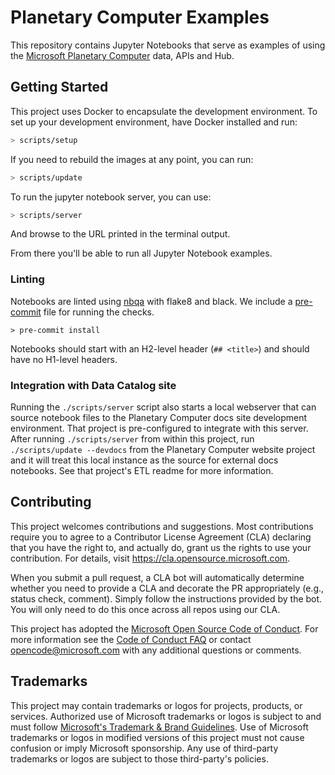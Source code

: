 # Planetary Computer Examples

This repository contains Jupyter Notebooks that serve as examples of using the [Microsoft Planetary Computer](https://planetarycomputer.microsoft.com) data, APIs and Hub.

## Getting Started

This project uses Docker to encapsulate the development environment. To set up your development
environment, have Docker installed and run:

```sh
> scripts/setup
```

If you need to rebuild the images at any point, you
can run:

```sh
> scripts/update
```

To run the jupyter notebook server, you can use:

```sh
> scripts/server
```

And browse to the URL printed in the terminal output.

From there you'll be able to run all Jupyter Notebook examples.

### Linting

Notebooks are linted using [nbqa](https://nbqa.readthedocs.io/en/latest/) with flake8 and black.
We include a [pre-commit](https://pre-commit.com/) file for running the checks.

```
> pre-commit install
```

Notebooks should start with an H2-level header (`## <title>`) and should have no H1-level headers.


### Integration with Data Catalog site

Running the `./scripts/server` script also starts a local webserver that can
source notebook files to the Planetary Computer docs site development
environment. That project is pre-configured to integrate with this server.
After running `./scripts/server` from within this project, run
`./scripts/update --devdocs` from the Planetary Computer website project and
it will treat this local instance as the source for external docs notebooks.
See that project's ETL readme for more information.

## Contributing

This project welcomes contributions and suggestions.  Most contributions require you to agree to a
Contributor License Agreement (CLA) declaring that you have the right to, and actually do, grant us
the rights to use your contribution. For details, visit <https://cla.opensource.microsoft.com>.

When you submit a pull request, a CLA bot will automatically determine whether you need to provide
a CLA and decorate the PR appropriately (e.g., status check, comment). Simply follow the instructions
provided by the bot. You will only need to do this once across all repos using our CLA.

This project has adopted the [Microsoft Open Source Code of Conduct](https://opensource.microsoft.com/codeofconduct/).
For more information see the [Code of Conduct FAQ](https://opensource.microsoft.com/codeofconduct/faq/) or
contact [opencode@microsoft.com](mailto:opencode@microsoft.com) with any additional questions or comments.

## Trademarks

This project may contain trademarks or logos for projects, products, or services. Authorized use of Microsoft
trademarks or logos is subject to and must follow
[Microsoft's Trademark & Brand Guidelines](https://www.microsoft.com/en-us/legal/intellectualproperty/trademarks/usage/general).
Use of Microsoft trademarks or logos in modified versions of this project must not cause confusion or imply Microsoft sponsorship.
Any use of third-party trademarks or logos are subject to those third-party's policies.
